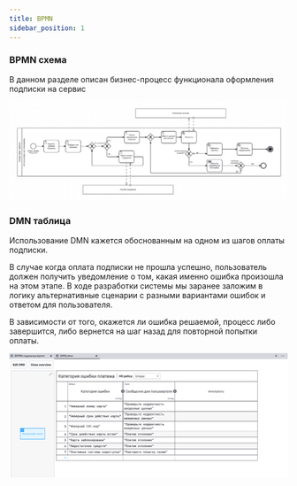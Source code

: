 ```yaml
---
title: BPMN
sidebar_position: 1
---
```


### BPMN схема

В данном разделе описан бизнес-процесс функционала оформления подписки на сервис

![alt text](image.png)

### DMN таблица

Использование DMN кажется обоснованным на одном из шагов оплаты подписки. 

В случае когда оплата подписки не прошла успешно, пользователь должен получить уведомление о том, какая именно ошибка произошла на этом этапе. В ходе разработки системы мы заранее заложим в логику альтернативные сценарии с разными вариантами ошибок и ответом для пользователя. 

В зависимости от того, окажется ли ошибка решаемой, процесс либо завершится, либо вернется на шаг назад для повторной попытки оплаты.

![alt text](image-1.png)